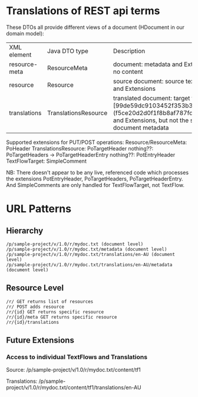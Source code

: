 # Translations of REST api terms

These DTOs all provide different views of a document (HDocument in our domain model):

<table>
  <tr><td>XML element</td><td>Java DTO type</td><td>Description</td></tr>
  <tr><td>resource-meta</td><td>ResourceMeta</td><td>document:  metadata and Extensions only, no content</td></tr>
  <tr><td>resource</td><td>Resource</td><td>source document: source text [metadata and Extensions</td></tr>
  <tr><td>translations</td><td>TranslationsResource</td><td>translated document: target text [99de59dc9103452f353b31bb6ad54aa1](f5ce20d2d0f1f8b8af787fcb5ba3c7f6],) and Extensions, but not the source document metadata</td></tr>
</table>

Supported extensions for PUT/POST operations:
    Resource/ResourceMeta: PoHeader
    TranslationsResource: PoTargetHeader
    nothing??: PoTargetHeaders -> PoTargetHeaderEntry
    nothing??: PotEntryHeader
    TextFlowTarget: SimpleComment

NB: There doesn't appear to be any live, referenced code which processes the extensions PotEntryHeader, PoTargetHeaders, PoTargetHeaderEntry.  And SimpleComments are only handled for TextFlowTarget, not TextFlow.


# URL Patterns

## Hierarchy

    /p/sample-project/v/1.0/r/mydoc.txt (document level)
    /p/sample-project/v/1.0/r/mydoc.txt/metadata (document level)
    /p/sample-project/v/1.0/r/mydoc.txt/translations/en-AU (document level)
    /p/sample-project/v/1.0/r/mydoc.txt/translations/en-AU/metadata (document level)

## Resource Level

    /r/ GET returns list of resources
    /r/ POST adds resource
    /r/{id} GET returns specific resource
    /r/{id}/meta GET returns specific resource
    /r/{id}/translations

## Future Extensions

### Access to individual TextFlows and Translations

Source:
    /p/sample-project/v/1.0/r/mydoc.txt/content/tf1

Translations:
    /p/sample-project/v/1.0/r/mydoc.txt/content/tf1/translations/en-AU